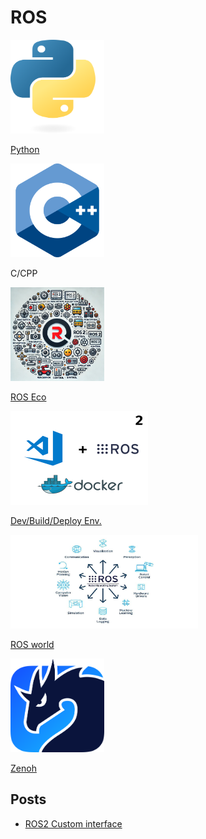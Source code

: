 # ROS

<div class="grid-container">
    <div class="grid-item">
            <a href="python">
                <img src="images/python.png"  width="150" height="150">
                <p>Python</p>
            </a>
        </div>
        <div class="grid-item">
            <img src="images/cpp.png"   width="150" height="150">
            <p>C/CPP</p>
        </div>
    <div class="grid-item">
    <a href="ros_eco">
        <img src="images/ros_echo.png"  width="150" height="150">
            <p>ROS Eco</p>
            </a>
    </div>
    <div class="grid-item">
    <a href="dev_environment">
        <img src="images/ros_dev.png"  width="220" height="150">
        <p>Dev/Build/Deploy Env.</p>
        </a>
    </div>
    <div class="grid-item">
        <a href="ros_world">
        <img src="images/ros_world.png"  width="300" height="150">
        <p>ROS world</p>
        </a>
    </div>
    <div class="grid-item">
        <a href="zenoh">
        <img src="images/zenoh.png" width="150" height="150">
        <p>Zenoh</p>
        </a>
    </div>
</div>

## Posts
- [ROS2 Custom interface](ros2_custom_interface.md)